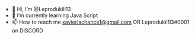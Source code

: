 - 👋 Hi, I’m @Leprodukill13
- 🌱 I’m currently learning Java Script
- 📫 How to reach me xavierlachance1@gmail.com OR Leprodukil1l3#0001 on DISCORD

